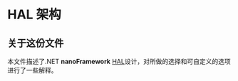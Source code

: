 # HAL 架构

## 关于这份文件

本文件描述了.NET **nanoFramework** [HAL](https://en.wikipedia.org/wiki/Hardware_abstraction)设计，对所做的选择和可自定义的选项进行了一些解释。